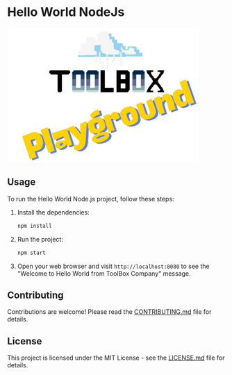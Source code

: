 # Hello World NodeJs
![Toolbox](img/toolbox-playground.png)

## Usage
To run the Hello World Node.js project, follow these steps:

1. Install the dependencies:
    ```bash
    npm install
    ```

2. Run the project:
    ```bash
    npm start
    ```

3. Open your web browser and visit `http://localhost:8080` to see the "Welcome to Hello World from ToolBox Company" message.

## Contributing

Contributions are welcome! Please read the [CONTRIBUTING.md](CONTRIBUTING.md) file for details.


## License

This project is licensed under the MIT License - see the [LICENSE.md](LICENSE.md) file for details.

